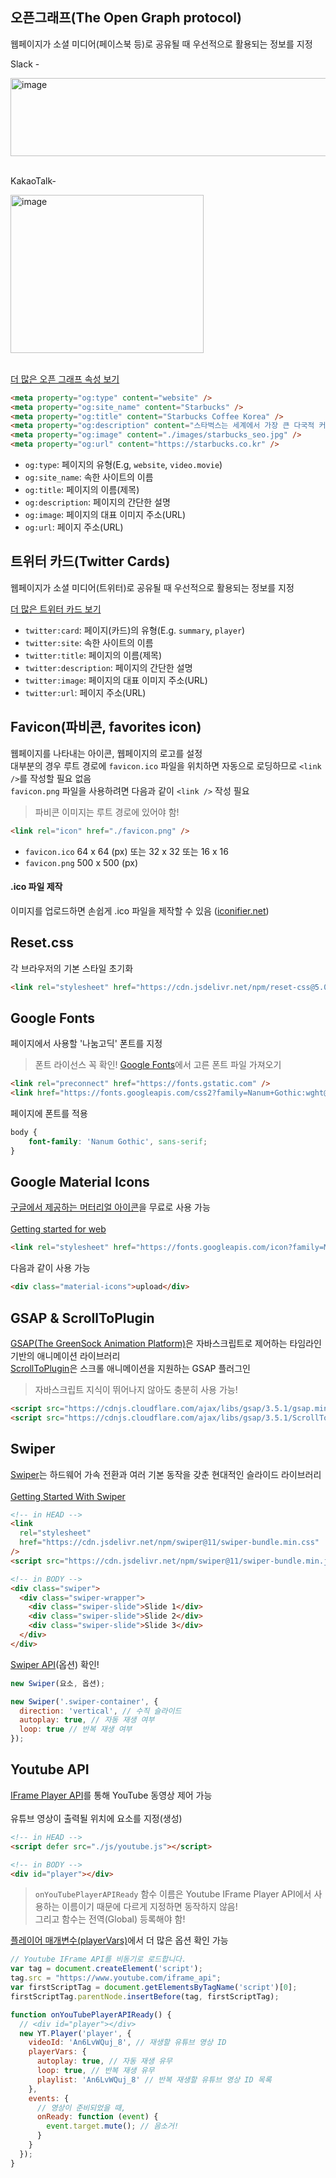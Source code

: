 ## 오픈그래프(The Open Graph protocol)
웹페이지가 소셜 미디어(페이스북 등)로 공유될 때 우선적으로 활용되는 정보를 지정

Slack -

<img width="598" height="125" alt="image" src="https://github.com/user-attachments/assets/2e086d27-a017-47bf-a4d8-1297cc8cdeb8" />
<br/><br/>

KakaoTalk-

<img width="309" height="253" alt="image" src="https://github.com/user-attachments/assets/0ec5a26f-ef4d-4b01-9b57-d432347dda16" />
<br/><br/>

[더 많은 오픈 그래프 속성 보기](https://ogp.me/)
```html
<meta property="og:type" content="website" />
<meta property="og:site_name" content="Starbucks" />
<meta property="og:title" content="Starbucks Coffee Korea" />
<meta property="og:description" content="스타벅스는 세계에서 가장 큰 다국적 커피 전문점으로, 64개국에서 총 23,187개의 매점을 운영하고 있습니다." />
<meta property="og:image" content="./images/starbucks_seo.jpg" />
<meta property="og:url" content="https://starbucks.co.kr" />
```
* ```og:type```: 페이지의 유형(E.g, ```website```, ```video.movie```)
* ```og:site_name```: 속한 사이트의 이름
* ```og:title```: 페이지의 이름(제목)
* ```og:description```: 페이지의 간단한 설명
* ```og:image```: 페이지의 대표 이미지 주소(URL)
* ```og:url```: 페이지 주소(URL)

## 트위터 카드(Twitter Cards)
웹페이지가 소셜 미디어(트위터)로 공유될 때 우선적으로 활용되는 정보를 지정

[더 많은 트위터 카드 보기](https://developer.x.com/en/docs/x-for-websites/cards/guides/getting-started)
* ```twitter:card```: 페이지(카드)의 유형(E.g. ```summary```, ```player```)
* ```twitter:site```: 속한 사이트의 이름
* ```twitter:title```: 페이지의 이름(제목)
* ```twitter:description```: 페이지의 간단한 설명
* ```twitter:image```: 페이지의 대표 이미지 주소(URL)
* ```twitter:url```: 페이지 주소(URL)

## Favicon(파비콘, favorites icon)
웹페이지를 나타내는 아이콘, 웹페이지의 로고를 설정   
대부분의 경우 루트 경로에 ```favicon.ico``` 파일을 위치하면 자동으로 로딩하므로 ```<link />```를 작성할 필요 없음   
```favicon.png``` 파일을 사용하려면 다음과 같이 ```<link />``` 작성 필요
> 파비콘 이미지는 루트 경로에 있어야 함!
```html
<link rel="icon" href="./favicon.png" />
```
* ```favicon.ico``` 64 x 64 (px) 또는 32 x 32 또는 16 x 16
* ```favicon.png``` 500 x 500 (px)

#### .ico 파일 제작
이미지를 업로드하면 손쉽게 .ico 파일을 제작할 수 있음 ([iconifier.net](https://iconifier.net/))

## Reset.css
각 브라우저의 기본 스타일 초기화
```html
<link rel="stylesheet" href="https://cdn.jsdelivr.net/npm/reset-css@5.0.1/reset.min.css" />
```

## Google Fonts
페이지에서 사용할 '나눔고딕' 폰트를 지정
> 폰트 라이선스 꼭 확인!
[Google Fonts](https://fonts.google.com/)에서 고른 폰트 파일 가져오기
```html
<link rel="preconnect" href="https://fonts.gstatic.com" />
<link href="https://fonts.googleapis.com/css2?family=Nanum+Gothic:wght@400;700&display=swap" rel="stylesheet" />
```
페이지에 폰트를 적용
```css
body {
    font-family: 'Nanum Gothic', sans-serif;
}
```

## Google Material Icons
[구글에서 제공하는 머터리얼 아이콘](https://fonts.google.com/icons)을 무료로 사용 가능   
<br/>
[Getting started for web](https://m2.material.io/develop/web/getting-started)
```html
<link rel="stylesheet" href="https://fonts.googleapis.com/icon?family=Material+Icons" />
```
다음과 같이 사용 가능
```html
<div class="material-icons">upload</div>
```

## GSAP & ScrollToPlugin
[GSAP(The GreenSock Animation Platform)](https://gsap.com/)은 자바스크립트로 제어하는 타임라인 기반의 애니메이션 라이브러리   
[ScrollToPlugin](https://gsap.com/docs/v3/Plugins/ScrollToPlugin/)은 스크롤 애니메이션을 지원하는 GSAP 플러그인
> 자바스크립트 지식이 뛰어나지 않아도 충분히 사용 가능!
```html
<script src="https://cdnjs.cloudflare.com/ajax/libs/gsap/3.5.1/gsap.min.js" integrity="sha512-IQLehpLoVS4fNzl7IfH8Iowfm5+RiMGtHykgZJl9AWMgqx0AmJ6cRWcB+GaGVtIsnC4voMfm8f2vwtY+6oPjpQ==" crossorigin="anonymous"></script>
<script src="https://cdnjs.cloudflare.com/ajax/libs/gsap/3.5.1/ScrollToPlugin.min.js" integrity="sha512-nTHzMQK7lwWt8nL4KF6DhwLHluv6dVq/hNnj2PBN0xMl2KaMm1PM02csx57mmToPAodHmPsipoERRNn4pG7f+Q==" crossorigin="anonymous"></script>
```

## Swiper
[Swiper](https://swiperjs.com/)는 하드웨어 가속 전환과 여러 기본 동작을 갖춘 현대적인 슬라이드 라이브러리   
<br/>
[Getting Started With Swiper](https://swiperjs.com/get-started)
```html
<!-- in HEAD -->
<link
  rel="stylesheet"
  href="https://cdn.jsdelivr.net/npm/swiper@11/swiper-bundle.min.css"
/>
<script src="https://cdn.jsdelivr.net/npm/swiper@11/swiper-bundle.min.js"></script>

<!-- in BODY -->
<div class="swiper">
  <div class="swiper-wrapper">
    <div class="swiper-slide">Slide 1</div>
    <div class="swiper-slide">Slide 2</div>
    <div class="swiper-slide">Slide 3</div>
  </div>
</div>
```
[Swiper API](https://swiperjs.com/swiper-api)(옵션) 확인!
```javascript
new Swiper(요소, 옵션);
```
```javascript
new Swiper('.swiper-container', {
  direction: 'vertical', // 수직 슬라이드
  autoplay: true, // 자동 재생 여부
  loop: true // 반복 재생 여부
});
```

## Youtube API
[IFrame Player API](https://developers.google.com/youtube/iframe_api_reference)를 통해 YouTube 동영상 제어 가능   
<br/>
유튜브 영상이 출력될 위치에 요소를 지정(생성)
```html
<!-- in HEAD -->
<script defer src="./js/youtube.js"></script>

<!-- in BODY -->
<div id="player"></div>
```
> ```onYouTubePlayerAPIReady``` 함수 이름은 Youtube IFrame Player API에서 사용하는 이름이기 때문에 다르게 지정하면 동작하지 않음!   
> 그리고 함수는 전역(Global) 등록해야 함!

[플레이어 매개변수(playerVars)](https://developers.google.com/youtube/player_parameters.html?playerVersion=HTML5&hl=ko#Parameters)에서 더 많은 옵션 확인 가능
```javascript
// Youtube IFrame API를 비동기로 로드합니다.
var tag = document.createElement('script');
tag.src = "https://www.youtube.com/iframe_api";
var firstScriptTag = document.getElementsByTagName('script')[0];
firstScriptTag.parentNode.insertBefore(tag, firstScriptTag);

function onYouTubePlayerAPIReady() {
  // <div id="player"></div>
  new YT.Player('player', {
    videoId: 'An6LvWQuj_8', // 재생할 유튜브 영상 ID
    playerVars: {
      autoplay: true, // 자동 재생 유무
      loop: true, // 반복 재생 유무
      playlist: 'An6LvWQuj_8' // 반복 재생할 유튜브 영상 ID 목록
    },
    events: {
      // 영상이 준비되었을 때,
      onReady: function (event) {
        event.target.mute(); // 음소거!
      }
    }
  });
}
```
